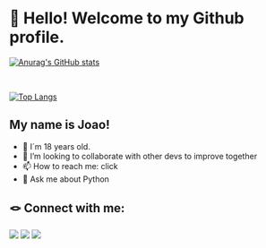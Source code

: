 # 👋 Hello! Welcome to my Github profile.

[![Anurag's GitHub stats](https://github-readme-stats.vercel.app/api?username=JoaoKrapp&include_all_commits=true&count_private=true&show_icons=true&theme=radical)](https://github.com/JoaoKrapp?tab=repositories)

<br/>

[![Top Langs](https://github-readme-stats.vercel.app/api/top-langs/?username=JoaoKrapp&layout=compact&langs_count=10&theme=radical)](https://github.com/JoaoKrapp?tab=repositories)

## My name is Joao!
- 👨 I´m 18 years old.
- 👯 I’m looking to collaborate with other devs to improve together
- 📫 How to reach me: click 
- 💬 Ask me about Python

## 🪢 Connect with me:
<div>
<p align="left">
<a href="https://www.linkedin.com/in/joão-krapp" target="_blank"><img src="https://img.shields.io/badge/-LinkedIn-%230077B5?style=for-the-badge&logo=linkedin&logoColor=white" target="_blank"><a> 
<a href="https://www.instagram.com/joaokrapp/" target="_blank"><img src="https://img.shields.io/badge/-Instagram-%23E4405F?style=for-the-badge&logo=instagram&logoColor=white" target="_blank"></a>
<a href = "mailto:krapp.joao.carlos@gmail.com" target="_blank"><img src="https://img.shields.io/badge/Gmail-D14836?style=for-the-badge&logo=gmail&logoColor=white" target="_blank"></a> 

</p>
</div>

<!-- ![Snake animation](https://github.com/JoaoKrapp/JoaoKrapp/blob/output/github-contribution-grid-snake.svg) -->

